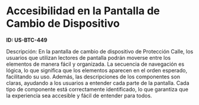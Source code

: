 # Accesibilidad en la Pantalla de Cambio de Dispositivo

**ID: US-BTC-449**

Descripción: En la pantalla de cambio de dispositivo de Protección Calle, los usuarios que utilizan lectores de pantalla podrán moverse entre los elementos de manera fácil y organizada. La secuencia de navegación es lógica, lo que significa que los elementos aparecen en el orden esperado, facilitando su uso. Además, las descripciones de los componentes son claras, ayudando a los usuarios a entender cada parte de la pantalla. Cada tipo de componente está correctamente identificado, lo que garantiza que la experiencia sea accesible y fácil de entender para todos.